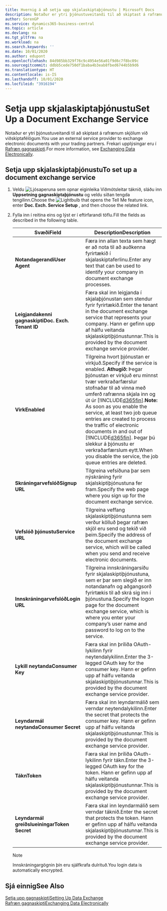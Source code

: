 ```yaml
---
title: Hvernig á að setja upp skjalaskiptaþjónustu | Microsoft Docs
description: Notaður er ytri þjónustuveitandi til að skiptast á rafrænum skjölum við viðskiptafélögum.
author: SorenGP
ms.service: dynamics365-business-central
ms.topic: article
ms.devlang: na
ms.tgt_pltfrm: na
ms.workload: na
ms.search.keywords: ''
ms.date: 10/01/2020
ms.author: edupont
ms.openlocfilehash: 84d985bb329f76c9c4954e56a01f9d6c7f8bc09c
ms.sourcegitcommit: ddbb5cede750df1baba4b3eab8fbed6744b5b9d6
ms.translationtype: HT
ms.contentlocale: is-IS
ms.lasthandoff: 10/01/2020
ms.locfileid: "3916194"
---
```

# <a name="set-up-a-document-exchange-service"></a><span data-ttu-id="4e2c5-103">Setja upp skjalaskiptaþjónustu</span><span class="sxs-lookup"><span data-stu-id="4e2c5-103">Set Up a Document Exchange Service</span></span>
<span data-ttu-id="4e2c5-104">Notaður er ytri þjónustuveitandi til að skiptast á rafrænum skjölum við viðskiptafélögum.</span><span class="sxs-lookup"><span data-stu-id="4e2c5-104">You use an external service provider to exchange electronic documents with your trading partners.</span></span> <span data-ttu-id="4e2c5-105">Frekari upplýsingar eru í [Rafræn gagnaskipti](across-data-exchange.md).</span><span class="sxs-lookup"><span data-stu-id="4e2c5-105">For more information, see [Exchanging Data Electronically](across-data-exchange.md).</span></span>  

## <a name="to-set-up-a-document-exchange-service"></a><span data-ttu-id="4e2c5-106">Setja upp skjalaskiptaþjónustu</span><span class="sxs-lookup"><span data-stu-id="4e2c5-106">To set up a document exchange service</span></span>  
1. <span data-ttu-id="4e2c5-107">Veldu ![Ljósaperuna sem opnar eiginleika Viðmótsleitar](media/ui-search/search_small.png "Segðu mér hvað þú vilt gera") táknið, sláðu inn **Uppsetning gagnaskiptaþjónustu** og veldu síðan tengda tengilinn.</span><span class="sxs-lookup"><span data-stu-id="4e2c5-107">Choose the ![Lightbulb that opens the Tell Me feature](media/ui-search/search_small.png "Tell me what you want to do") icon, enter **Doc. Exch. Service Setup** , and then choose the related link.</span></span>  
2. <span data-ttu-id="4e2c5-108">Fylla inn í reitina eins og lýst er í eftirfarandi töflu.</span><span class="sxs-lookup"><span data-stu-id="4e2c5-108">Fill the fields as described in the following table.</span></span>  

    |<span data-ttu-id="4e2c5-109">Svæði</span><span class="sxs-lookup"><span data-stu-id="4e2c5-109">Field</span></span>|<span data-ttu-id="4e2c5-110">Description</span><span class="sxs-lookup"><span data-stu-id="4e2c5-110">Description</span></span>|  
    |---------------------------------|---------------------------------------|  
    |<span data-ttu-id="4e2c5-111">**Notandagerandi**</span><span class="sxs-lookup"><span data-stu-id="4e2c5-111">**User Agent**</span></span>|<span data-ttu-id="4e2c5-112">Færa inn allan texta sem hægt er að nota til að auðkenna fyrirtækið í skjalaskiptaferlinu.</span><span class="sxs-lookup"><span data-stu-id="4e2c5-112">Enter any text that can be used to identify your company in document exchange processes.</span></span>|  
    |<span data-ttu-id="4e2c5-113">**Leigjandakenni gagnaskipti**</span><span class="sxs-lookup"><span data-stu-id="4e2c5-113">**Doc. Exch. Tenant ID**</span></span>|<span data-ttu-id="4e2c5-114">Færa skal inn leigjanda í skjalaþjónustan sem stendur fyrir fyrirtækið.</span><span class="sxs-lookup"><span data-stu-id="4e2c5-114">Enter the tenant in the document exchange service that represents your company.</span></span> <span data-ttu-id="4e2c5-115">Hann er gefinn upp af hálfu veitanda skjalaskiptiþjónustunnar.</span><span class="sxs-lookup"><span data-stu-id="4e2c5-115">This is provided by the document exchange service provider.</span></span>|  
    |<span data-ttu-id="4e2c5-116">**Virk**</span><span class="sxs-lookup"><span data-stu-id="4e2c5-116">**Enabled**</span></span>|<span data-ttu-id="4e2c5-117">Tilgreina hvort þjónustan er virkjuð.</span><span class="sxs-lookup"><span data-stu-id="4e2c5-117">Specify if the service is enabled.</span></span> <span data-ttu-id="4e2c5-118">**Athugið:** Þegar þjónustan er virkjuð eru minnst tvær verkraðarfærslur stofnaðar til að vinna með umferð rafrænna skjala inn og út úr [!INCLUDE[d365fin](includes/d365fin_md.md)].</span><span class="sxs-lookup"><span data-stu-id="4e2c5-118">**Note:**  As soon as you enable the service, at least two job queue entries are created to process the traffic of electronic documents in and out of [!INCLUDE[d365fin](includes/d365fin_md.md)].</span></span> <span data-ttu-id="4e2c5-119">Þegar þú slekkur á þjónustu er verkraðarfærslum eytt.</span><span class="sxs-lookup"><span data-stu-id="4e2c5-119">When you disable the service, the job queue entries are deleted.</span></span>|  
    |<span data-ttu-id="4e2c5-120">**Skráningarvefslóð**</span><span class="sxs-lookup"><span data-stu-id="4e2c5-120">**Signup URL**</span></span>|<span data-ttu-id="4e2c5-121">Tilgreina vefsíðuna þar sem nýskráning fyrir skjalskiptiþjónustuna fer fram.</span><span class="sxs-lookup"><span data-stu-id="4e2c5-121">Specify the web page where you sign up for the document exchange service.</span></span>|  
    |<span data-ttu-id="4e2c5-122">**Vefslóð þjónustu**</span><span class="sxs-lookup"><span data-stu-id="4e2c5-122">**Service URL**</span></span>|<span data-ttu-id="4e2c5-123">Tilgreina veffang skjalaskiptiþjónustunna sem verður kölluð þegar rafræn skjöl eru send og tekið við þeim.</span><span class="sxs-lookup"><span data-stu-id="4e2c5-123">Specify the address of the document exchange service, which will be called when you send and receive electronic documents.</span></span>|  
    |<span data-ttu-id="4e2c5-124">**Innskráningarvefslóð**</span><span class="sxs-lookup"><span data-stu-id="4e2c5-124">**Login URL**</span></span>|<span data-ttu-id="4e2c5-125">Tilgreina innskráningarsíðu fyrir skjalaskiptiþjónustuna, sem er þar sem slegið er inn notandanafn og aðgangsorð fyrirtækis til að skrá sig inn í þjónustuna.</span><span class="sxs-lookup"><span data-stu-id="4e2c5-125">Specify the logon page for the document exchange service, which is where you enter your company’s user name and password to log on to the service.</span></span>|  
    |<span data-ttu-id="4e2c5-126">**Lykill neytanda**</span><span class="sxs-lookup"><span data-stu-id="4e2c5-126">**Consumer Key**</span></span>|<span data-ttu-id="4e2c5-127">Færa skal inn þríliða OAuth-lykilinn fyrir neytendalykilinn.</span><span class="sxs-lookup"><span data-stu-id="4e2c5-127">Enter the 3-legged OAuth key for the consumer key.</span></span> <span data-ttu-id="4e2c5-128">Hann er gefinn upp af hálfu veitanda skjalaskiptiþjónustunnar.</span><span class="sxs-lookup"><span data-stu-id="4e2c5-128">This is provided by the document exchange service provider.</span></span>|  
    |<span data-ttu-id="4e2c5-129">**Leyndarmál neytanda**</span><span class="sxs-lookup"><span data-stu-id="4e2c5-129">**Consumer Secret**</span></span>|<span data-ttu-id="4e2c5-130">Færa skal inn leyndarmálið sem verndar neytendalykilinn.</span><span class="sxs-lookup"><span data-stu-id="4e2c5-130">Enter the secret that protects the consumer key.</span></span> <span data-ttu-id="4e2c5-131">Hann er gefinn upp af hálfu veitanda skjalaskiptiþjónustunnar.</span><span class="sxs-lookup"><span data-stu-id="4e2c5-131">This is provided by the document exchange service provider.</span></span>|  
    |<span data-ttu-id="4e2c5-132">**Tákn**</span><span class="sxs-lookup"><span data-stu-id="4e2c5-132">**Token**</span></span>|<span data-ttu-id="4e2c5-133">Færa skal inn þríliða OAuth-lykilinn fyrir tákn.</span><span class="sxs-lookup"><span data-stu-id="4e2c5-133">Enter the 3-legged OAuth key for the token.</span></span> <span data-ttu-id="4e2c5-134">Hann er gefinn upp af hálfu veitanda skjalaskiptiþjónustunnar.</span><span class="sxs-lookup"><span data-stu-id="4e2c5-134">This is provided by the document exchange service provider.</span></span>|  
    |<span data-ttu-id="4e2c5-135">**Leyndarmál greiðslueiningar**</span><span class="sxs-lookup"><span data-stu-id="4e2c5-135">**Token Secret**</span></span>|<span data-ttu-id="4e2c5-136">Færa skal inn leyndarmálið sem verndar táknið.</span><span class="sxs-lookup"><span data-stu-id="4e2c5-136">Enter the secret that protects the token.</span></span> <span data-ttu-id="4e2c5-137">Hann er gefinn upp af hálfu veitanda skjalaskiptiþjónustunnar.</span><span class="sxs-lookup"><span data-stu-id="4e2c5-137">This is provided by the document exchange service provider.</span></span>|  

    > [!NOTE]  
    > <span data-ttu-id="4e2c5-138">Innskráningargögnin þín eru sjálfkrafa dulrituð.</span><span class="sxs-lookup"><span data-stu-id="4e2c5-138">You login data is automatically encrypted.</span></span>

## <a name="see-also"></a><span data-ttu-id="4e2c5-139">Sjá einnig</span><span class="sxs-lookup"><span data-stu-id="4e2c5-139">See Also</span></span>  
[<span data-ttu-id="4e2c5-140">Setja upp gagnaskipti</span><span class="sxs-lookup"><span data-stu-id="4e2c5-140">Setting Up Data Exchange</span></span>](across-set-up-data-exchange.md)  
[<span data-ttu-id="4e2c5-141">Rafræn gagnaskipti</span><span class="sxs-lookup"><span data-stu-id="4e2c5-141">Exchanging Data Electronically</span></span>](across-data-exchange.md)
